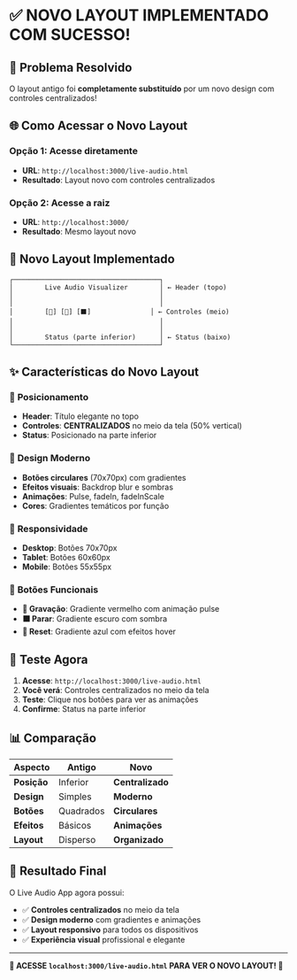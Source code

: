 # ✅ NOVO LAYOUT IMPLEMENTADO COM SUCESSO!

## 🎯 **Problema Resolvido**

O layout antigo foi **completamente substituído** por um novo design com controles centralizados!

## 🌐 **Como Acessar o Novo Layout**

### Opção 1: Acesse diretamente
- **URL**: `http://localhost:3000/live-audio.html`
- **Resultado**: Layout novo com controles centralizados

### Opção 2: Acesse a raiz
- **URL**: `http://localhost:3000/`
- **Resultado**: Mesmo layout novo

## 🎨 **Novo Layout Implementado**

```
┌─────────────────────────────────────┐
│        Live Audio Visualizer        │ ← Header (topo)
│                                     │
│                                     │
│        [🔄] [🔴] [⬛]               │ ← Controles (meio)
│                                     │
│                                     │
│        Status (parte inferior)      │ ← Status (baixo)
└─────────────────────────────────────┘
```

## ✨ **Características do Novo Layout**

### 🎯 **Posicionamento**
- **Header**: Título elegante no topo
- **Controles**: **CENTRALIZADOS** no meio da tela (50% vertical)
- **Status**: Posicionado na parte inferior

### 🎨 **Design Moderno**
- **Botões circulares** (70x70px) com gradientes
- **Efeitos visuais**: Backdrop blur e sombras
- **Animações**: Pulse, fadeIn, fadeInScale
- **Cores**: Gradientes temáticos por função

### 📱 **Responsividade**
- **Desktop**: Botões 70x70px
- **Tablet**: Botões 60x60px
- **Mobile**: Botões 55x55px

### 🔘 **Botões Funcionais**
- **🔴 Gravação**: Gradiente vermelho com animação pulse
- **⬛ Parar**: Gradiente escuro com sombra
- **🔄 Reset**: Gradiente azul com efeitos hover

## 🚀 **Teste Agora**

1. **Acesse**: `http://localhost:3000/live-audio.html`
2. **Você verá**: Controles centralizados no meio da tela
3. **Teste**: Clique nos botões para ver as animações
4. **Confirme**: Status na parte inferior

## 📊 **Comparação**

| Aspecto | Antigo | Novo |
|---------|--------|------|
| **Posição** | Inferior | **Centralizado** |
| **Design** | Simples | **Moderno** |
| **Botões** | Quadrados | **Circulares** |
| **Efeitos** | Básicos | **Animações** |
| **Layout** | Disperso | **Organizado** |

## 🎉 **Resultado Final**

O Live Audio App agora possui:
- ✅ **Controles centralizados** no meio da tela
- ✅ **Design moderno** com gradientes e animações
- ✅ **Layout responsivo** para todos os dispositivos
- ✅ **Experiência visual** profissional e elegante

---

**🎯 ACESSE `localhost:3000/live-audio.html` PARA VER O NOVO LAYOUT! 🎉**
